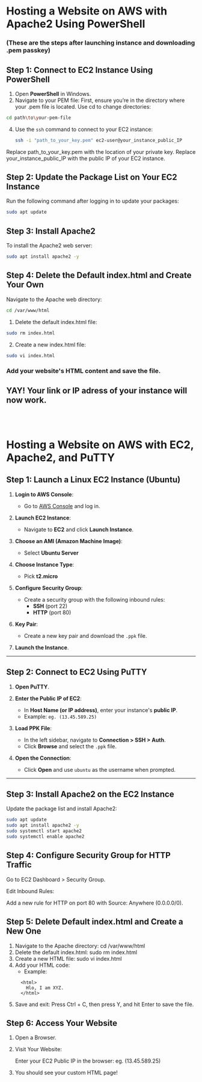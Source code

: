 # Hosting a Website on AWS with Apache2 Using PowerShell
### (These are the steps after launching instance and downloading .pem passkey)<br>
## Step 1: Connect to EC2 Instance Using PowerShell
1. Open **PowerShell** in Windows.
2. Navigate to your PEM file:
First, ensure you’re in the directory where your .pem file is located.
Use cd to change directories:
```bash
cd path\to\your-pem-file
```
4. Use the `ssh` command to connect to your EC2 instance:
   ```bash
   ssh -i "path_to_your_key.pem" ec2-user@your_instance_public_IP
Replace path_to_your_key.pem with the location of your private key.
Replace your_instance_public_IP with the public IP of your EC2 instance.
## Step 2: Update the Package List on Your EC2 Instance
Run the following command after logging in to update your packages:
```bash
sudo apt update
```
## Step 3: Install Apache2
To install the Apache2 web server:
```bash
sudo apt install apache2 -y
```
## Step 4: Delete the Default index.html and Create Your Own
Navigate to the Apache web directory:
```bash
cd /var/www/html
```
1. Delete the default index.html file:
```bash
sudo rm index.html
```
2. Create a new index.html file:
```bash
sudo vi index.html
```
### Add your website's HTML content and save the file.

## YAY! Your link or IP adress of your instance will now work. <br><br><br>
# Hosting a Website on AWS with EC2, Apache2, and PuTTY

## Step 1: Launch a Linux EC2 Instance (Ubuntu)

1. **Login to AWS Console**:
   - Go to [AWS Console](https://aws.amazon.com/console/) and log in.

2. **Launch EC2 Instance**:
   - Navigate to **EC2** and click **Launch Instance**.

3. **Choose an AMI (Amazon Machine Image)**:
   - Select **Ubuntu Server**

4. **Choose Instance Type**:
   - Pick **t2.micro**

5. **Configure Security Group**:
   - Create a security group with the following inbound rules:
     - **SSH** (port 22)
     - **HTTP** (port 80)

6. **Key Pair**:
   - Create a new key pair and download the `.ppk` file.

7. **Launch the Instance**.

---

## Step 2: Connect to EC2 Using PuTTY

1. **Open PuTTY**.

2. **Enter the Public IP of EC2**:
   - In **Host Name (or IP address)**, enter your instance's **public IP**.
   - Example: `eg. (13.45.589.25)`

3. **Load PPK File**:
   - In the left sidebar, navigate to **Connection > SSH > Auth**.
   - Click **Browse** and select the `.ppk` file.

4. **Open the Connection**:
   - Click **Open** and use `ubuntu` as the username when prompted.

---

## Step 3: Install Apache2 on the EC2 Instance

Update the package list and install Apache2:
```bash
sudo apt update
sudo apt install apache2 -y
sudo systemctl start apache2
sudo systemctl enable apache2
```

## Step 4: Configure Security Group for HTTP Traffic
Go to EC2 Dashboard > Security Group.

Edit Inbound Rules:

Add a new rule for HTTP on port 80 with Source: Anywhere (0.0.0.0/0).

## Step 5: Delete Default index.html and Create a New One
1. Navigate to the Apache directory:
   cd /var/www/html
2. Delete the default index.html:
   sudo rm index.html
3. Create a new HTML file:
   sudo vi index.html
4. Add your HTML code:
   - Example:
   ```
     <html>
       Hlo, I am XYZ.
     </html>
   ```
5. Save and exit:
   Press Ctrl + C, then press Y, and hit Enter to save the file.

## Step 6: Access Your Website
1. Open a Browser.

2. Visit Your Website:

   Enter your EC2 Public IP in the browser:
   eg. (13.45.589.25)
3. You should see your custom HTML page!

